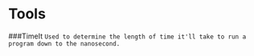 # Tools
###TimeIt
```Used to determine the length of time it'll take to run a program down to the nanosecond.```
